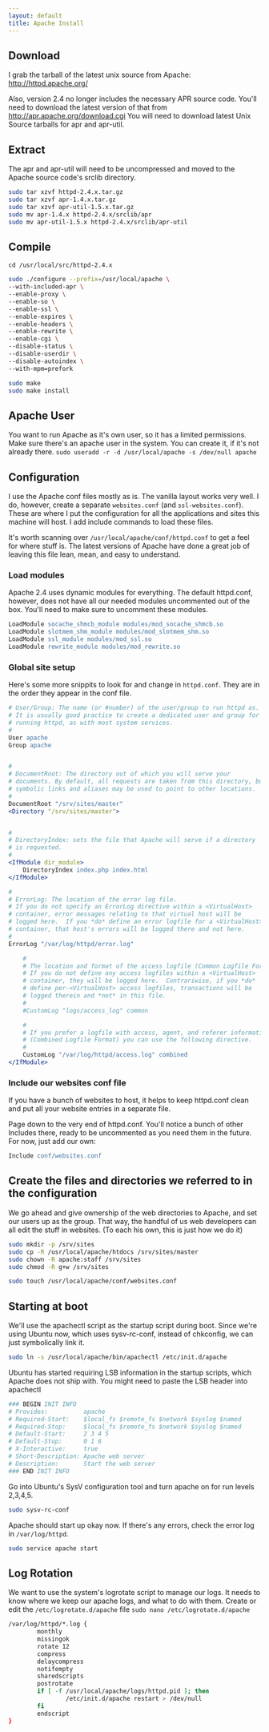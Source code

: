 ```yaml
---
layout: default
title: Apache Install
---
```

## Download
I grab the tarball of the latest unix source from Apache:
http://httpd.apache.org/

Also, version 2.4 no longer includes the necessary APR source code.  You'll need to download the latest version of that from
http://apr.apache.org/download.cgi
You will need to download latest Unix Source tarballs for
apr and apr-util.


## Extract
The apr and apr-util will need to be uncompressed and moved to the Apache source code's srclib directory.

```bash
sudo tar xzvf httpd-2.4.x.tar.gz
sudo tar xzvf apr-1.4.x.tar.gz
sudo tar xzvf apr-util-1.5.x.tar.gz
sudo mv apr-1.4.x httpd-2.4.x/srclib/apr
sudo mv apr-util-1.5.x httpd-2.4.x/srclib/apr-util
```

## Compile
`cd /usr/local/src/httpd-2.4.x`

```bash
sudo ./configure --prefix=/usr/local/apache \
--with-included-apr \
--enable-proxy \
--enable-so \
--enable-ssl \
--enable-expires \
--enable-headers \
--enable-rewrite \
--enable-cgi \
--disable-status \
--disable-userdir \
--disable-autoindex \
--with-mpm=prefork

sudo make
sudo make install
```

## Apache User
You want to run Apache as it's own user, so it has a limited permissions.  Make sure there's an apache user in the system.  You can create it, if it's not already there.
`sudo useradd -r -d /usr/local/apache -s /dev/null apache`

## Configuration
I use the Apache conf files mostly as is.  The vanilla layout works very well.  I do, however, create a separate `websites.conf` (and `ssl-websites.conf`).  These are where I put the configuration for all the applications and sites this machine will host.  I add include commands to load these files.

It's worth scanning over `/usr/local/apache/conf/httpd.conf` to get a feel for where stuff is.  The latest versions of Apache have done a great job of leaving this file lean, mean, and easy to understand.

### Load modules
Apache 2.4 uses dynamic modules for everything. The default httpd.conf, however, does not have all our needed modules uncommented out of the box. You'll need to make sure to uncomment these modules.

```apache
LoadModule socache_shmcb_module modules/mod_socache_shmcb.so
LoadModule slotmem_shm_module modules/mod_slotmem_shm.so
LoadModule ssl_module modules/mod_ssl.so
LoadModule rewrite_module modules/mod_rewrite.so
```

### Global site setup
Here's some more snippits to look for and change in `httpd.conf`.  They are in the order they appear in the conf file.

```apache
# User/Group: The name (or #number) of the user/group to run httpd as.
# It is usually good practice to create a dedicated user and group for
# running httpd, as with most system services.
#
User apache
Group apache


#
# DocumentRoot: The directory out of which you will serve your
# documents. By default, all requests are taken from this directory, but
# symbolic links and aliases may be used to point to other locations.
#
DocumentRoot "/srv/sites/master"
<Directory "/srv/sites/master">


#
# DirectoryIndex: sets the file that Apache will serve if a directory
# is requested.
#
<IfModule dir_module>
    DirectoryIndex index.php index.html
</IfModule>

#
# ErrorLog: The location of the error log file.
# If you do not specify an ErrorLog directive within a <VirtualHost>
# container, error messages relating to that virtual host will be
# logged here.  If you *do* define an error logfile for a <VirtualHost>
# container, that host's errors will be logged there and not here.
#
ErrorLog "/var/log/httpd/error.log"

    #
    # The location and format of the access logfile (Common Logfile Format).
    # If you do not define any access logfiles within a <VirtualHost>
    # container, they will be logged here.  Contrariwise, if you *do*
    # define per-<VirtualHost> access logfiles, transactions will be
    # logged therein and *not* in this file.
    #
    #CustomLog "logs/access_log" common

    #
    # If you prefer a logfile with access, agent, and referer information
    # (Combined Logfile Format) you can use the following directive.
    #
    CustomLog "/var/log/httpd/access.log" combined
</IfModule>
```

### Include our websites conf file
If you have a bunch of websites to host, it helps to keep httpd.conf clean and put all your website entries in a separate file.

Page down to the very end of httpd.conf.  You'll notice a bunch of other Includes there, ready to be uncommented as you need them in the future.  For now, just add our own:

```apache
Include conf/websites.conf
```

## Create the files and directories we referred to in the configuration
We go ahead and give ownership of the web directories to Apache, and set our users up as the group.  That way, the handful of us web developers can all edit the stuff in websites.  (To each his own, this is just how we do it)

```bash
sudo mkdir -p /srv/sites
sudo cp -R /usr/local/apache/htdocs /srv/sites/master
sudo chown -R apache:staff /srv/sites
sudo chmod -R g+w /srv/sites

sudo touch /usr/local/apache/conf/websites.conf
```

## Starting at boot
We'll use the apachectl script as the startup script during boot. Since we're using Ubuntu now, which uses sysv-rc-conf, instead of chkconfig, we can just symbolically link it.

```bash
sudo ln -s /usr/local/apache/bin/apachectl /etc/init.d/apache
```

Ubuntu has started requiring LSB information in the startup scripts, which Apache does not ship with.  You might need to paste the LSB header into apachectl
```bash
### BEGIN INIT INFO
# Provides:          apache
# Required-Start:    $local_fs $remote_fs $network $syslog $named
# Required-Stop:     $local_fs $remote_fs $network $syslog $named
# Default-Start:     2 3 4 5
# Default-Stop:      0 1 6
# X-Interactive:     true
# Short-Description: Apache web server
# Description:       Start the web server
### END INIT INFO
```

Go into Ubuntu's SysV configuration tool and turn apache on for run levels 2,3,4,5.

```bash
sudo sysv-rc-conf
```

Apache should start up okay now.  If there's any errors, check the error log in `/var/log/httpd`.

```bash
sudo service apache start
```
## Log Rotation
We want to use the system's logrotate script to manage our logs. It needs to know where we keep our apache logs, and what to do with them. Create or edit the `/etc/logrotate.d/apache` file
`sudo nano /etc/logrotate.d/apache`

```bash
/var/log/httpd/*.log {
        monthly
        missingok
        rotate 12
        compress
        delaycompress
        notifempty
        sharedscripts
        postrotate
        if [ -f /usr/local/apache/logs/httpd.pid ]; then
                /etc/init.d/apache restart > /dev/null
        fi
        endscript
}
```
